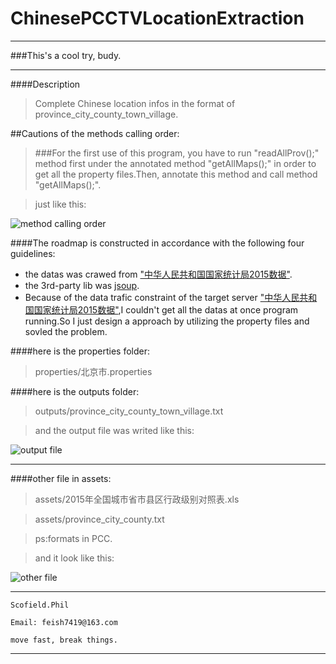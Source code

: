# ChinesePCCTVLocationExtraction

***
###This's a cool try, budy.

***
####Description
>Complete Chinese location infos in the format of province_city_county_town_village.

##Cautions of the methods calling order:
>###For the first use of this program, you have to run "readAllProv();" method first under the annotated method "getAllMaps();" in order to get all the property files.Then, annotate this method and call method "getAllMaps();".

>just like this:

![method calling order](https://github.com/scofield7419/ChinesePCCTVLocationExtraction/blob/master/screenshot/11.png)

####The roadmap is constructed in accordance with the following four guidelines:

- the datas was crawed from ["中华人民共和国国家统计局2015数据"](http://www.stats.gov.cn/tjsj/tjbz/tjyqhdmhcxhfdm/2015/index.html).
- the 3rd-party lib was [jsoup](http://www.open-open.com/jsoup/).
- Because of the data trafic constraint of the target server ["中华人民共和国国家统计局2015数据"](),I couldn't get all the datas at once program running.So I just design a approach by utilizing the property files and sovled the problem.

####here is the properties folder:
>properties/北京市.properties

####here is the outputs folder:
>outputs/province_city_county_town_village.txt

>and the output file was writed like this:

![output file](https://github.com/scofield7419/ChinesePCCTVLocationExtraction/blob/master/screenshot/12.png)

***
####other file in assets:
>assets/2015年全国城市省市县区行政级别对照表.xls

>assets/province_city_county.txt

>ps:formats in PCC.

>and it look like this:

![other file](https://github.com/scofield7419/ChinesePCCTVLocationExtraction/blob/master/screenshot/22.png)

***
```
Scofield.Phil

Email: feish7419@163.com

move fast, break things.
```

***











